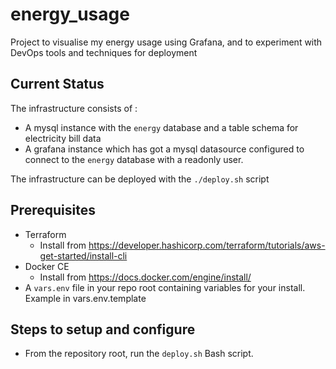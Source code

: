 # energy_usage
Project to visualise my energy usage using Grafana, and to experiment with DevOps tools and techniques for deployment

## Current Status

The infrastructure consists of :
* A mysql instance with the `energy` database and a table schema for electricity bill data
* A grafana instance which has got a mysql datasource configured to connect to the `energy` database with a readonly user.

The infrastructure can be deployed with the `./deploy.sh` script 

## Prerequisites

* Terraform
  * Install from https://developer.hashicorp.com/terraform/tutorials/aws-get-started/install-cli
* Docker CE
  * Install from https://docs.docker.com/engine/install/
* A `vars.env` file in your repo root containing variables for your install.  Example in vars.env.template

## Steps to setup and configure

* From the repository root, run the `deploy.sh` Bash script.
